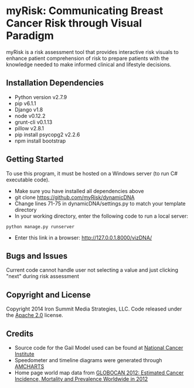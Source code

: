 
# myRisk: Communicating Breast Cancer Risk through Visual Paradigm

myRisk is a risk assessment tool that provides interactive risk visuals to enhance patient comprehension of risk to prepare patients with the knowledge needed to make informed clinical and lifestyle decisions.

## Installation Dependencies 

* Python version v2.7.9
* pip v6.1.1
* Django v1.8  
* node v0.12.2
* grunt-cli v0.1.13
* pillow v2.8.1
* pip install psycopg2  v2.2.6
* npm install bootstrap

## Getting Started

To use this program, it must be hosted on a Windows server (to run C# executable code).
* Make sure you have installed all dependencies above
* git clone https://github.com/myRisk/dynamicDNA
* Change lines 71-75 in dynamicDNA/settings.py to match your template directory
* In your working directory, enter the following code to run a local server:
```shell
python manage.py runserver
```
* Enter this link in a browser: http://127.0.0.1.8000/vizDNA/

## Bugs and Issues

Current code cannot handle user not selecting a value and just clicking "next" during risk assessment

## Copyright and License

Copyright 2014 Iron Summit Media Strategies, LLC. Code released under the [Apache 2.0](https://github.com/IronSummitMedia/startbootstrap-modern-business/blob/gh-pages/LICENSE) license.

## Credits
* Source code for the Gail Model used can be found at [National Cancer Institute](http://www.cancer.gov/bcrisktool/Default.aspx)
* Speedometer and timeline diagrams were generated through [AMCHARTS](http://www.amcharts.com/javascript-maps/)
* Home page world map data from [GLOBOCAN 2012: Estimated Cancer Incidence, Mortality and Prevalence Worldwide in 2012](http://globocan.iarc.fr/Default.aspx)
